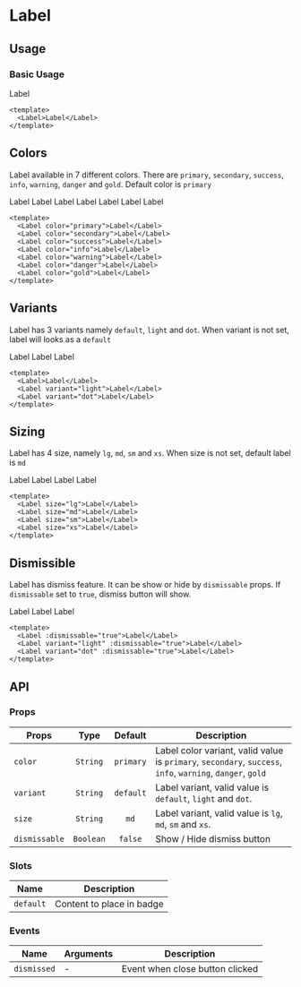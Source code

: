 <script setup>
  import Label from './Label.vue'
</script>

<style scoped lang="postcss">
  .preview {
    .label {
      @apply mr-4;

      &:last-child {
        @apply mr-0;
      }
    }
  }
</style>

# Label

## Usage

### Basic Usage
<preview>
  <Label>Label</Label>
</preview>

```vue
<template>
  <Label>Label</Label>
</template>
```

## Colors
Label available in 7 different colors. There are `primary`, `secondary`, `success`, `info`, `warning`, `danger` and `gold`. Default color is `primary`

<preview>
  <Label color="primary">Label</Label>
  <Label color="secondary">Label</Label>
  <Label color="success">Label</Label>
  <Label color="info">Label</Label>
  <Label color="warning">Label</Label>
  <Label color="danger">Label</Label>
  <Label color="gold">Label</Label>
</preview>

```vue
<template>
  <Label color="primary">Label</Label>
  <Label color="secondary">Label</Label>
  <Label color="success">Label</Label>
  <Label color="info">Label</Label>
  <Label color="warning">Label</Label>
  <Label color="danger">Label</Label>
  <Label color="gold">Label</Label>
</template>
```

## Variants
Label has 3 variants namely `default`, `light` and `dot`. When variant is not set, label will looks as a `default`

<preview>
  <Label>Label</Label>
  <Label variant="light">Label</Label>
  <Label variant="dot">Label</Label>
</preview>

```vue
<template>
  <Label>Label</Label>
  <Label variant="light">Label</Label>
  <Label variant="dot">Label</Label>
</template>
```

## Sizing
Label has 4 size, namely `lg`, `md`, `sm` and `xs`. When size is not set, default label is `md`

<preview>
  <Label size="lg">Label</Label>
  <Label size="md">Label</Label>
  <Label size="sm">Label</Label>
  <Label size="xs">Label</Label>
</preview>

```vue
<template>
  <Label size="lg">Label</Label>
  <Label size="md">Label</Label>
  <Label size="sm">Label</Label>
  <Label size="xs">Label</Label>
</template>
```

## Dismissible
Label has dismiss feature. It can be show or hide by `dismissable` props. If `dismissable` set to `true`, dismiss button will show.

<preview>
  <Label :dismissable="true">Label</Label>
  <Label variant="light" :dismissable="true">Label</Label>
  <Label variant="dot" :dismissable="true">Label</Label>
</preview>

```vue
<template>
  <Label :dismissable="true">Label</Label>
  <Label variant="light" :dismissable="true">Label</Label>
  <Label variant="dot" :dismissable="true">Label</Label>
</template>
```

## API

### Props

| Props         |   Type    |  Default  | Description                                                                                                |
|---------------|:---------:|:---------:|------------------------------------------------------------------------------------------------------------|
| `color`       | `String`  | `primary` | Label color variant, valid value is `primary`, `secondary`, `success`, `info`, `warning`, `danger`, `gold` |
| `variant`     | `String`  | `default` | Label variant, valid value is `default`, `light` and `dot`.                                                |
| `size`        | `String`  | `md`  | Label variant, valid value is `lg`, `md`, `sm` and `xs`.                                       |
| `dismissable` | `Boolean` |  `false`  | Show / Hide dismiss button                                                                                 |

### Slots

| Name      | Description               |
|-----------|---------------------------|
| `default` | Content to place in badge |

### Events


| Name        | Arguments | Description                     |
|-------------|-----------|---------------------------------|
| `dismissed` | -         | Event when close button clicked |
